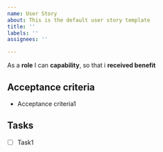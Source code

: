 ```yaml
---
name: User Story
about: This is the default user story template
title: ''
labels: ''
assignees: ''

---
```


As a **role** I can **capability**, so that i **received benefit**

## Acceptance criteria

- Acceptance criteria1

## Tasks

- [ ] Task1
